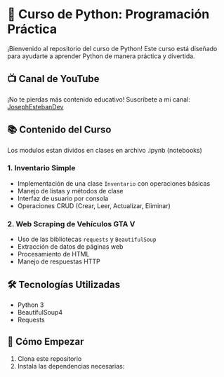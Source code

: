 # 🐍 Curso de Python: Programación Práctica

¡Bienvenido al repositorio del curso de Python! Este curso está diseñado para ayudarte a aprender Python de manera práctica y divertida.

## 📺 Canal de YouTube

¡No te pierdas más contenido educativo! Suscríbete a mi canal:
[JosephEstebanDev](https://www.youtube.com/@JosephEstebanDev)

## 📚 Contenido del Curso

Los modulos estan dividos en clases en archivo .ipynb (notebooks)

### 1. Inventario Simple

- Implementación de una clase `Inventario` con operaciones básicas
- Manejo de listas y métodos de clase
- Interfaz de usuario por consola
- Operaciones CRUD (Crear, Leer, Actualizar, Eliminar)

### 2. Web Scraping de Vehículos GTA V

- Uso de las bibliotecas `requests` y `BeautifulSoup`
- Extracción de datos de páginas web
- Procesamiento de HTML
- Manejo de respuestas HTTP

## 🛠️ Tecnologías Utilizadas

- Python 3
- BeautifulSoup4
- Requests

## 🚀 Cómo Empezar

1. Clona este repositorio
2. Instala las dependencias necesarias:
